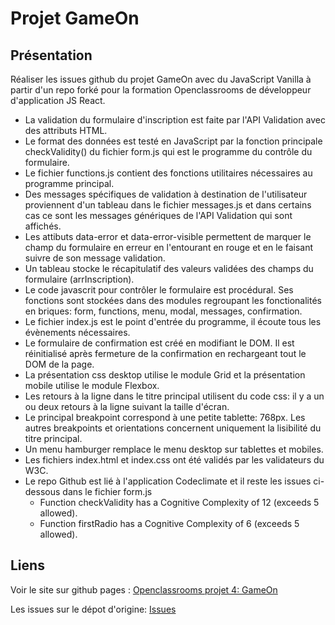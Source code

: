 # Projet GameOn
## Présentation
Réaliser les issues github du projet GameOn avec du JavaScript Vanilla à partir d'un repo forké pour la formation Openclassrooms de développeur d'application JS React.

* La validation du formulaire d'inscription est faite par l'API Validation avec des attributs HTML.
* Le format des données est testé en JavaScript par la fonction principale checkValidity() du fichier form.js qui est le programme du contrôle du formulaire.
* Le fichier functions.js contient des fonctions utilitaires nécessaires au programme principal.
* Des messages spécifiques de validation à destination de l'utilisateur proviennent d'un tableau dans le fichier messages.js et dans certains cas ce sont les messages génériques de l'API Validation qui sont affichés.
* Les attibuts data-error et data-error-visible permettent de marquer le champ du formulaire en erreur en l'entourant en rouge et en le faisant suivre de son message validation.
* Un tableau stocke le récapitulatif des valeurs validées des champs du formulaire (arrInscription).
* Le code javascrit pour contrôler le formulaire est procédural. Ses fonctions sont stockées dans des modules regroupant les fonctionalités en briques: form, functions, menu, modal, messages, confirmation.
* Le fichier index.js est le point d'entrée du programme, il écoute tous les évènements nécessaires.
* Le formulaire de confirmation est créé en modifiant le DOM. Il est réinitialisé après fermeture de la confirmation en rechargeant tout le DOM de la page.
* La présentation css desktop utilise le module Grid et la présentation mobile utilise le module Flexbox.
* Les retours à la ligne dans le titre principal utilisent du  code css: il y a un ou deux retours à la ligne suivant la taille d'écran.
* Le principal breakpoint correspond à une petite tablette: 768px. Les autres breakpoints et orientations concernent uniquement la lisibilité du titre principal.
* Un menu hamburger remplace le menu desktop sur tablettes et mobiles.
* Les fichiers index.html et index.css ont été validés par les validateurs du W3C.
* Le repo Github est lié à l'application Codeclimate et il reste les issues ci-dessous dans le fichier form.js
    * Function checkValidity has a Cognitive Complexity of 12 (exceeds 5 allowed).
    * Function firstRadio has a Cognitive Complexity of 6 (exceeds 5 allowed). 

## Liens
Voir le site sur github pages : [Openclassrooms projet 4: GameOn](https://sferrer-dev.github.io/projet-4/starterOnly/index.html)

Les issues sur le dépot d'origine: [Issues](https://github.com/OpenClassrooms-Student-Center/GameOn-website-FR/issues)